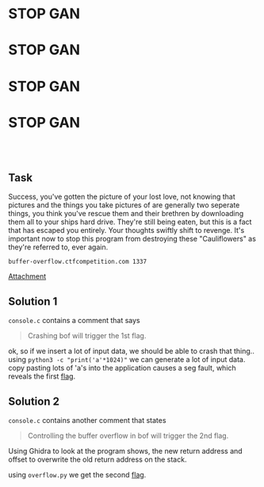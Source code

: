<span class="glitch__line glitch__line--first"></span>
<span class="glitch__line glitch__line--second"></span>
<h1 class="glitch glitch__color glitch__color--red">STOP GAN</h1>
<h1 class="glitch glitch__color glitch__color--green">STOP GAN</h1>
<h1 class="glitch glitch__color glitch__color--blue">STOP GAN</h1>
<h1 class="glitch glitch__color">STOP GAN</h1>
<br />
<br />

## Task
Success, you've gotten the picture of your lost love, not knowing that pictures and the things you take pictures of are generally two seperate things, you think you've rescue them and their brethren by downloading them all to your ships hard drive. They're still being eaten, but this is a fact that has escaped you entirely. Your thoughts swiftly shift to revenge. It's important now to stop this program from destroying these "Cauliflowers" as they're referred to, ever again.

`buffer-overflow.ctfcompetition.com 1337`

[Attachment](https://storage.googleapis.com/gctf-2019-attachments/4a8becb637ed2b45e247d482ea9df123eb01115fc33583c2fa0e4a69b760af4a)

## Solution 1
`console.c` contains a comment that says 
> Crashing bof will trigger the 1st flag.

ok, so if we insert a lot of input data, we should be able to crash that thing.. using `python3 -c "print('a'*1024)"` we can generate a lot of input data. copy pasting lots of 'a's into the application causes a seg fault, which reveals the first [flag](../flags.html#40_stop_gan).

## Solution 2
`console.c` contains another comment that states
> Controlling the buffer overflow in bof will trigger the 2nd flag.

Using Ghidra to look at the program shows, the new return address and offset to overwrite the old return address on the stack.

using `overflow.py` we get the second [flag](../flags.html#40_stop_gan).
